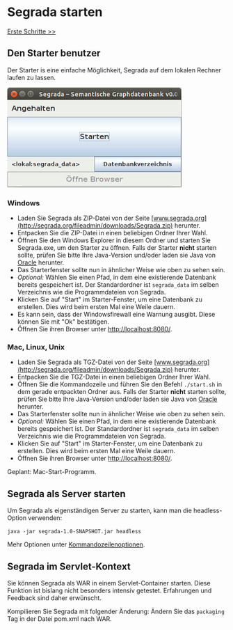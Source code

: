 # Segrada starten

[Erste Schritte >>](first_steps.md)

## Den Starter benutzer

Der Starter is eine einfache Möglichkeit, Segrada auf dem lokalen Rechner laufen zu lassen.

![Segrada-Starter](SegradaLauncher.png "Segrada-Starter")

### Windows

* Laden Sie Segrada als ZIP-Datei von der Seite [www.segrada.org](http://segrada.org/fileadmin/downloads/Segrada.zip)
  herunter.
* Entpacken Sie die ZIP-Datei in einen beliebigen Ordner Ihrer Wahl.
* Öffnen Sie den Windows Explorer in diesem Ordner und starten Sie Segrada.exe, um den Starter zu öffnen. Falls der
  Starter **nicht** starten sollte, prüfen Sie bitte Ihre Java-Version und/oder laden sie Java von
  [Oracle](https://www.java.com/) herunter.
* Das Starterfenster sollte nun in ähnlicher Weise wie oben zu sehen sein.
* _Optional:_ Wählen Sie einen Pfad, in dem eine existierende Datenbank bereits gespeichert ist. Der Standardordner
  ist `segrada_data` im selben Verzeichnis wie die Programmdateien von Segrada.
* Klicken Sie auf "Start" im Starter-Fenster, um eine Datenbank zu erstellen. Dies wird beim ersten Mal eine Weile
  dauern.
* Es kann sein, dass der Windowsfirewall eine Warnung ausgibt. Diese können Sie mit "Ok" bestätigen.
* Öffnen Sie ihren Browser unter [http://localhost:8080/](http://localhost:8080/).

### Mac, Linux, Unix

* Laden Sie Segrada als TGZ-Datei von der Seite [www.segrada.org](http://segrada.org/fileadmin/downloads/Segrada.zip)
  herunter.
* Entpacken Sie die TGZ-Datei in einen beliebigen Ordner Ihrer Wahl.
* Öffnen Sie die Kommandozeile und führen Sie den Befehl `./start.sh` in dem gerade entpackten Ordner aus. Falls der
  Starter **nicht** starten sollte, prüfen Sie bitte Ihre Java-Version und/oder laden sie Java von
  [Oracle](https://www.java.com/) herunter.
* Das Starterfenster sollte nun in ähnlicher Weise wie oben zu sehen sein.
* _Optional:_ Wählen Sie einen Pfad, in dem eine existierende Datenbank bereits gespeichert ist. Der Standardordner
  ist `segrada_data` im selben Verzeichnis wie die Programmdateien von Segrada.
* Klicken Sie auf "Start" im Starter-Fenster, um eine Datenbank zu erstellen. Dies wird beim ersten Mal eine Weile
  dauern.
* Öffnen Sie ihren Browser unter [http://localhost:8080/](http://localhost:8080/).

Geplant: Mac-Start-Programm.


## Segrada als Server starten

Um Segrada als eigenständigen Server zu starten, kann man die headless-Option verwenden:

    java -jar segrada-1.0-SNAPSHOT.jar headless

Mehr Optionen unter [Kommandozeilenoptionen](command_line_options.md).


## Segrada im Servlet-Kontext

Sie können Segrada als WAR in einem Servlet-Container starten. Diese Funktion ist bislang nicht besonders intensiv
getestet. Erfahrungen und Feedback sind daher erwünscht. 

Kompilieren Sie Segrada mit folgender Änderung: Ändern Sie das `packaging` Tag in der Datei pom.xml nach WAR.